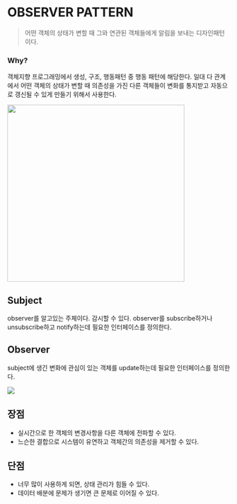 # OBSERVER PATTERN

> 어떤 객체의 상태가 변할 때 그와 연관된 객체들에게 알림을 보내는 디자인패턴이다.

### Why?

객체지향 프로그래밍에서 생성, 구조, 행동패턴 중 행동 패턴에 해당한다. 일대 다 관계에서 어떤 객체의 상태가 변할 때 의존성을 가진 다른 객체들이 변화를 통지받고 자동으로 갱신될 수 있게 만들기 위해서 사용한다.

<img src="https://img1.daumcdn.net/thumb/R1280x0/?scode=mtistory2&fname=https%3A%2F%2Fblog.kakaocdn.net%2Fdn%2Fc1TAMT%2FbtqyRMIENOT%2FmTHk0bRon5hA576NUfS0n0%2Fimg.png" width="400px" />



## Subject

observer를 알고있는 주체이다. 감시할 수 있다. observer를 subscribe하거나 unsubscribe하고 notify하는데 필요한 인터페이스를 정의한다.



## Observer

subject에 생긴 변화에 관심이 있는 객체를 update하는데 필요한 인터페이스를 정의한다.

![](https://1.bp.blogspot.com/--sjOmAj8nZ4/WZCh9Dib8sI/AAAAAAAAAi0/5WTaiNK2KywzgB9-KnJtG4zgbZdf141cgCLcBGAs/s1600/Subject.png)

## 장점

* 실시간으로 한 객체의 변경사항을 다른 객체에 전파할 수 있다.
* 느슨한 결합으로 시스템이 유연하고 객체간의 의존성을 제거할 수 있다.

 

## 단점

* 너무 많이 사용하게 되면, 상태 관리가 힘들 수 있다.
* 데이터 배분에 문제가 생기면 큰 문제로 이어질 수 있다.

